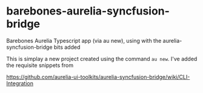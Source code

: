# barebones-aurelia-syncfusion-bridge
Barebones Aurelia Typescript app (via au new), using with the aurelia-syncfusion-bridge bits added

This is simplay a new project created using the command `au new`.  I've added the requisite snippets from

https://github.com/aurelia-ui-toolkits/aurelia-syncfusion-bridge/wiki/CLI-Integration
